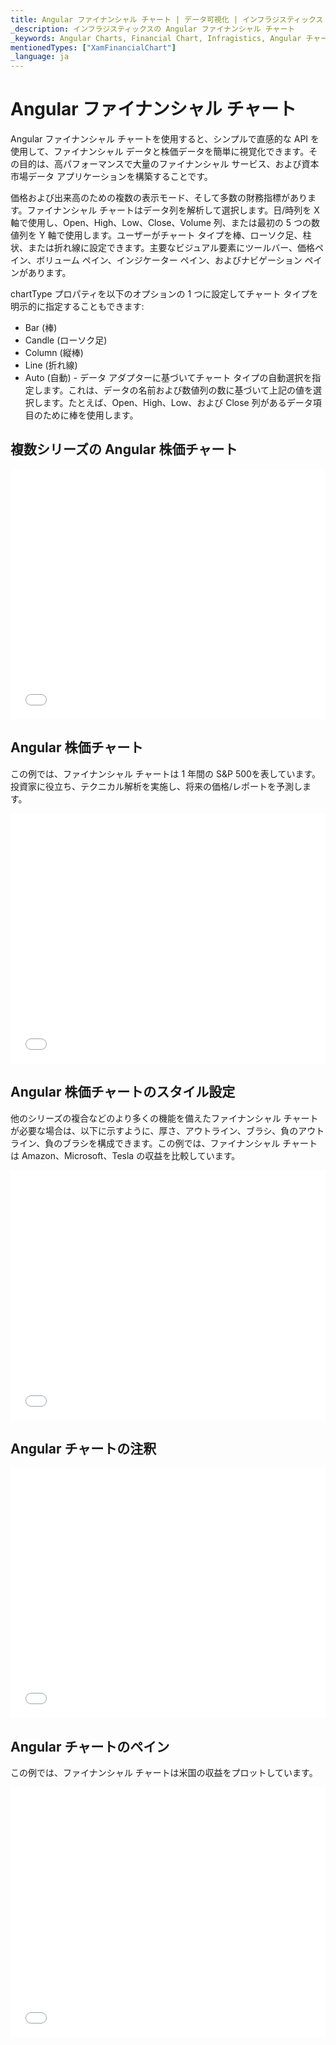 ```yaml
---
title: Angular ファイナンシャル チャート | データ可視化 | インフラジスティックス
_description: インフラジスティックスの Angular ファイナンシャル チャート
_keywords: Angular Charts, Financial Chart, Infragistics, Angular チャート, ファイナンシャル チャート, インフラジスティックス
mentionedTypes: ["XamFinancialChart"]
_language: ja
---
```


# Angular ファイナンシャル チャート

Angular ファイナンシャル チャートを使用すると、シンプルで直感的な API を使用して、ファイナンシャル データと株価データを簡単に視覚化できます。その目的は、高パフォーマンスで大量のファイナンシャル サービス、および資本市場データ アプリケーションを構築することです。

価格および出来高のための複数の表示モード、そして多数の財務指標があります。ファイナンシャル チャートはデータ列を解析して選択します。日/時列を X 軸で使用し、Open、High、Low、Close、Volume 列、または最初の 5 つの数値列を Y 軸で使用します。ユーザーがチャート タイプを棒、ローソク足、柱状、または折れ線に設定できます。主要なビジュアル要素にツールバー、価格ペイン、ボリューム ペイン、インジケーター ペイン、およびナビゲーション ペインがあります。

chartType プロパティを以下のオプションの 1 つに設定してチャート タイプを明示的に指定することもできます:

-   Bar (棒)
-   Candle (ローソク足)
-   Column (縦棒)
-   Line (折れ線)
-   Auto (自動) - データ アダプターに基づいてチャート タイプの自動選択を指定します。これは、データの名前および数値列の数に基づいて上記の値を選択します。たとえば、Open、High、Low、および Close 列があるデータ項目のために棒を使用します。

## 複数シリーズの Angular 株価チャート

<div class="sample-container loading" style="height: 400px">
    <iframe id="cc-chart-with-legend" src='{environment:dvDemosBaseUrl}/charts/financial-chart-multiple-data' width="100%" height="100%" seamless frameBorder="0" onload="onXPlatSampleIframeContentLoaded(this);" alt="Angular 株価指数チャート"></iframe>
</div>

<div class="divider--half"></div>

<div class="divider--half"></div>

## Angular 株価チャート

この例では、ファイナンシャル チャートは 1 年間の S&P 500を表しています。投資家に役立ち、テクニカル解析を実施し、将来の価格/レポートを予測します。

<div class="sample-container loading" style="height: 400px">
    <iframe id="fc-chart-stock-index-chart" src='{environment:dvDemosBaseUrl}/charts/financial-chart-stock-index-chart' width="100%" height="100%" seamless frameBorder="0" onload="onXPlatSampleIframeContentLoaded(this);" alt="Angular 株価指数チャート"></iframe>
</div>

<div class="divider--half"></div>

## Angular 株価チャートのスタイル設定

他のシリーズの複合などのより多くの機能を備えたファイナンシャル チャートが必要な場合は、以下に示すように、厚さ、アウトライン、ブラシ、負のアウトライン、負のブラシを構成できます。この例では、ファイナンシャル チャートは Amazon、Microsoft、Tesla の収益を比較しています。

<div class="sample-container loading" style="height: 400px">
    <iframe id="fc-chart-styling-chart" src='{environment:dvDemosBaseUrl}/charts/financial-chart-styling' width="100%" height="100%" seamless frameBorder="0" onload="onXPlatSampleIframeContentLoaded(this);" alt="Angular 株価指数チャート"></iframe>
</div>

<div class="divider--half"></div>

<!-- TODO use this iframe which will point to a new sample:
<iframe src='{environment:dvDemosBaseUrl}/charts/category-chart-type-Line' width="100%" height="100%" seamless frameBorder="0" onload="onXPlatSampleIframeContentLoaded(this);" alt="Angular Financial Chart Example"></iframe> -->

## Angular チャートの注釈

<div class="sample-container loading" style="height: 400px">
    <iframe id="fc-chart-annotations" src='{environment:dvDemosBaseUrl}/charts/financial-chart-annotations' width="100%" height="100%" seamless frameBorder="0" onload="onXPlatSampleIframeContentLoaded(this);" alt="Angular チャートの注釈"></iframe>
</div>

<div class="divider--half"></div>

## Angular チャートのペイン

この例では、ファイナンシャル チャートは米国の収益をプロットしています。

<div class="sample-container loading" style="height: 400px">
    <iframe id="fc-chart-panes" src='{environment:dvDemosBaseUrl}/charts/financial-chart-panes' width="100%" height="100%" seamless frameBorder="0" onload="onXPlatSampleIframeContentLoaded(this);" alt="Angular Chart Panes"></iframe>
</div>

<div class="divider--half"></div>

<!-- TODO list API links used in this topic 
## API メンバー
-->
